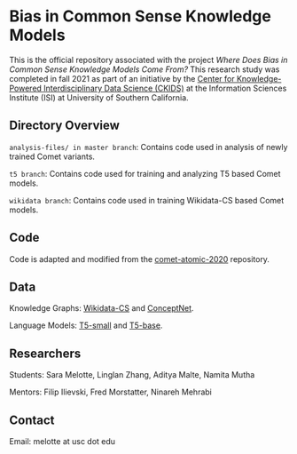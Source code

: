 # Bias in Common Sense Knowledge Models

This is the official repository associated with the project *Where Does Bias in Common Sense Knowledge Models Come From?* This research study was completed in fall 2021 as part of an initiative by the [Center for Knowledge-Powered Interdisciplinary Data Science (CKIDS)](https://sites.usc.edu/ckids/) at the Information Sciences Institute (ISI) at University of Southern California.


## Directory Overview

```analysis-files/ in master branch```: Contains code used in analysis of newly trained Comet variants.

```t5 branch```: Contains code used for training and analyzing T5 based Comet models.

```wikidata branch```: Contains code used in training Wikidata-CS based Comet models.


## Code

Code is adapted and modified from the [comet-atomic-2020](https://github.com/allenai/comet-atomic-2020) repository.

## Data

Knowledge Graphs: [Wikidata-CS](https://zenodo.org/record/3983030/files/wikidata-cs-20200504.tsv?download=1) and [ConceptNet](https://drive.google.com/file/d/1bhkeTjDeheLXQdRpaJk6F5uTUFTpgQW0/view).

Language Models: [T5-small](https://huggingface.co/t5-small) and [T5-base](https://huggingface.co/t5-base).

## Researchers

Students: Sara Melotte, Linglan Zhang, Aditya Malte, Namita Mutha

Mentors: Filip Ilievski, Fred Morstatter, Ninareh Mehrabi

## Contact
Email: melotte at usc dot edu